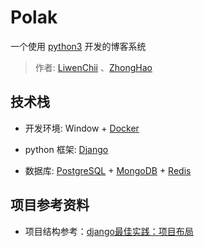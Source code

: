 # Polak
一个使用 [python3](https://www.python.org/) 开发的博客系统

> 作者: [LiwenChii](https://github.com/LiwenChii) 、[ZhongHao](https://github.com/zh826256645)

## 技术栈

* 开发环境: Window + [Docker](https://www.docker.com/)     

* python 框架: [Django](https://github.com/django/django)     

* 数据库: [PostgreSQL](https://www.postgresql.org/) + [MongoDB](https://www.mongodb.com/) + [Redis](https://redis.io/)

## 项目参考资料

* 项目结构参考：[django最佳实践：项目布局](http://www.cnblogs.com/holbrook/archive/2012/02/25/2368231.html)
